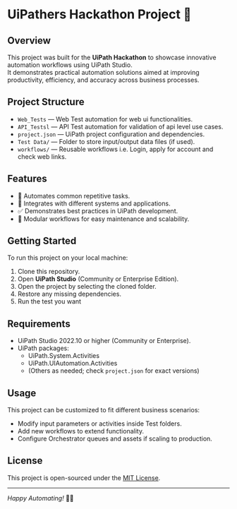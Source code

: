 # UiPathers Hackathon Project 🚀

## Overview
This project was built for the **UiPath Hackathon** to showcase innovative automation workflows using UiPath Studio.  
It demonstrates practical automation solutions aimed at improving productivity, efficiency, and accuracy across business processes.

## Project Structure
- `Web_Tests` —  Web Test automation for web ui functionalities.
- `API_Testsl` —  API Test automation for validation of api level use cases.
- `project.json` — UiPath project configuration and dependencies.
- `Test Data/` — Folder to store input/output data files (if used).
- `workflows/` — Reusable workflows i.e. Login, apply for account and check web links.

## Features
- 📄 Automates common repetitive tasks.
- 🔗 Integrates with different systems and applications.
- ✅ Demonstrates best practices in UiPath development.
- 🧩 Modular workflows for easy maintenance and scalability.

## Getting Started
To run this project on your local machine:
1. Clone this repository.
2. Open **UiPath Studio** (Community or Enterprise Edition).
3. Open the project by selecting the cloned folder.
4. Restore any missing dependencies.
5. Run the test you want

## Requirements
- UiPath Studio 2022.10 or higher (Community or Enterprise).
- UiPath packages: 
  - UiPath.System.Activities
  - UiPath.UIAutomation.Activities
  - (Others as needed; check `project.json` for exact versions)

## Usage
This project can be customized to fit different business scenarios:
- Modify input parameters or activities inside Test folders.
- Add new workflows to extend functionality.
- Configure Orchestrator queues and assets if scaling to production.

## License
This project is open-sourced under the [MIT License](LICENSE).

---

*Happy Automating!* 🤖✨

